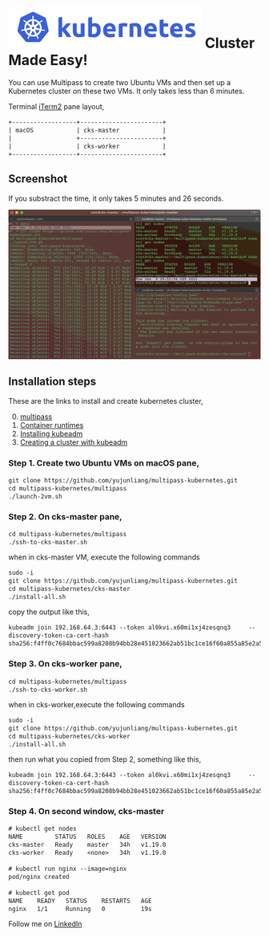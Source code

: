 # ![Kubernetes](./images/kubernetes.png) Cluster Made Easy!

You can use Multipass to create two Ubuntu VMs and then set up a Kubernetes cluster on these two VMs. It only takes less than 6 minutes.


Terminal [iTerm2](https://iterm2.com/) pane layout,

```
+------------------+-----------------------+
| macOS            | cks-master            |
|                  +-----------------------+
|                  | cks-worker            |
+------------------+-----------------------+
```

## Screenshot

If you substract the time, it only takes 5 minutes and 26 seconds.


![Screenshot](./images/screenshot.png)


## Installation steps

These are the links to install and create kubernetes cluster,

0. [multipass](https://multipass.run/)
1. [Container runtimes](https://kubernetes.io/docs/setup/production-environment/container-runtimes/)
2. [Installing kubeadm](https://kubernetes.io/docs/setup/production-environment/tools/kubeadm/install-kubeadm/)
3. [Creating a cluster with kubeadm](https://kubernetes.io/docs/setup/production-environment/tools/kubeadm/create-cluster-kubeadm/)

### Step 1. Create two Ubuntu VMs on macOS pane,

```
git clone https://github.com/yujunliang/multipass-kubernetes.git
cd multipass-kubernetes/multipass
./launch-2vm.sh
```

### Step 2. On cks-master pane,

```
cd multipass-kubernetes/multipass
./ssh-to-cks-master.sh
```

when in cks-master VM, execute the following commands

```
sudo -i
git clone https://github.com/yujunliang/multipass-kubernetes.git
cd multipass-kubernetes/cks-master
./install-all.sh
```
copy the output like this,

```
kubeadm join 192.168.64.3:6443 --token al0kvi.x60mi1xj4zesqnq3     --discovery-token-ca-cert-hash sha256:f4ff0c7684bbac599a8208b94bb28e451023662ab51bc1ce16f60a855a85e2a5
```

### Step 3. On cks-worker pane,

```
cd multipass-kubernetes/multipass
./ssh-to-cks-worker.sh
```

when in cks-worker,execute the following commands

```
sudo -i
git clone https://github.com/yujunliang/multipass-kubernetes.git
cd multipass-kubernetes/cks-worker
./install-all.sh
```

then run what you copied from Step 2, something like this,

```
kubeadm join 192.168.64.3:6443 --token al0kvi.x60mi1xj4zesqnq3     --discovery-token-ca-cert-hash sha256:f4ff0c7684bbac599a8208b94bb28e451023662ab51bc1ce16f60a855a85e2a5
```

### Step 4. On second window, cks-master

```
# kubectl get nodes
NAME         STATUS   ROLES    AGE   VERSION
cks-master   Ready    master   34h   v1.19.0
cks-worker   Ready    <none>   34h   v1.19.0

# kubectl run nginx --image=nginx
pod/nginx created

# kubectl get pod
NAME    READY   STATUS    RESTARTS   AGE
nginx   1/1     Running   0          19s
```


Follow me on [LinkedIn](https://www.linkedin.com/in/yujunliang/)
